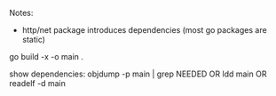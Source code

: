 Notes:
- http/net package introduces dependencies (most go packages are static)


go build -x -o main .

show dependencies:
objdump -p main | grep NEEDED
OR
ldd main
OR
readelf -d main
